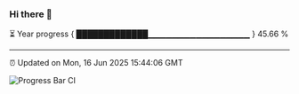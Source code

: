 ### Hi there 👋

⏳ Year progress { █████████████▁▁▁▁▁▁▁▁▁▁▁▁▁▁▁▁▁ } 45.66 %

---

⏰ Updated on Mon, 16 Jun 2025 15:44:06 GMT

![Progress Bar CI](https://github.com/IshwaranRudhara/GIT-ACTION/workflows/Progress%20Bar%20CI/badge.svg)
